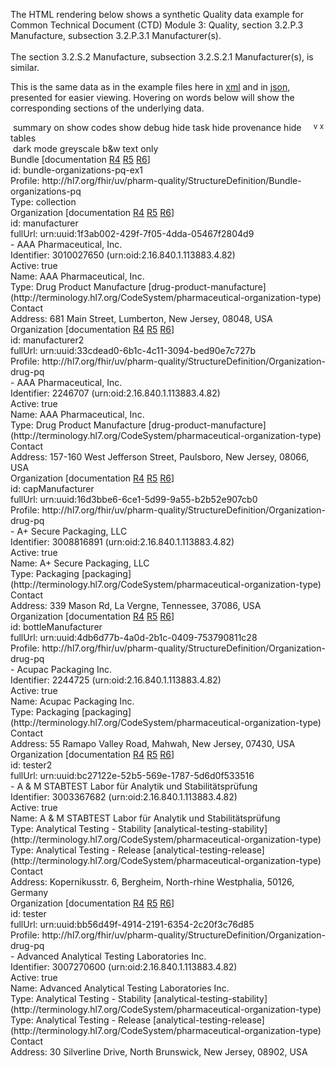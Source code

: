 The HTML rendering below shows a synthetic Quality data example for Common Technical Document (CTD) Module 3: Quality, section 3.2.P.3 Manufacture, subsection 3.2.P.3.1 Manufacturer(s).<br/><br/>The section 3.2.S.2 Manufacture, subsection 3.2.S.2.1 Manufacturer(s), is similar.<br/>
<html>
<body>
<div class="divBody">
<p>
						This is the same data as in the example files here in <a href="Bundle-bundle-organizations-pq-ex1.xml.html">xml</a> and in <a href="Bundle-bundle-organizations-pq-ex1.json.html">json</a>, presented for easier viewing.
						Hovering on words below will show the corresponding sections of the underlying data.
					</p>
</div>
<div class="greyable">
<div class="controls remove"><span> </span><span class="button" onclick="toggleSummary(this)" title="summary view">summary on</span><span> </span><span class="button" onclick="toggleCodes(this)" title="details of code systems">show codes</span><span> </span><span class="button" onclick="toggleDebug(this)" title="extra technical info">show debug</span><span style="float:right; margin-right:3px;"><span class="buttonNoUnderlineHidden" onclick="toggleLowerControls(this)"><sup title="expand this"> v </sup></span><span class="buttonNoUnderline" onclick="toggleRemove(this)"><sup title="close this">x</sup></span></span><span> </span><span class="button" onclick="toggleRemoveTask(this)" title="details of tasks for changes">hide task</span><span> </span><span class="button" onclick="toggleRemoveProvenance(this)" title="details of provenance for changes">hide provenance</span><span> </span><span class="button" onclick="toggleRemoveTables(this)" title="tabular data">hide tables</span><br><span> </span><span class="button" onclick="toggleDarkMode(this)" title="darkened display">dark mode</span><span> </span><span class="button" onclick="toggleApplyGreyscale(this)" title="grey and white display">greyscale</span><span> </span><span class="button" onclick="toggleBlackAndWhite(this,false)" title="black and white display">b&amp;w</span><span> </span><span class="button" onclick="togglePlainMode(this);" title="plain text display">text only</span></div>
<div class="divBody">
<div style="position:relative" class="summaryUnit" ondblclick="summaryHandler(event)">
<div class="debugOffBorder">
<div class="bundleBorder">
<div class="debugOff">
<div class="bundle"><a class="plainLink"><span class="bold" title="Bundle (id: bundle-organizations-pq-ex1)
Profile: http://hl7.org/fhir/uv/pharm-quality/StructureDefinition/Bundle-organizations-pq 

<Bundle>
    <id value=&quot;bundle-organizations-pq-ex1&quot;/>
    <meta>
        <profile value=&quot;http://hl7.org/fhir/uv/pharm-quality/StructureDefinition/Bundle-organizations-pq&quot;/>
    </meta>
    <type value=&quot;collection&quot;/>
    <entry>
        <fullUrl value=&quot;urn:uuid:1f3ab002-429f-7f05-4dda-05467f2804d9&quot;/>
        <resource>
            <Organization>
                <id value=&quot;manufacturer&quot;/>
                <identifier>
                    <!-- FDA establishment identifier -->
                    <system value=&quot;urn:oid:2.16.840.1.113883.4.82&quot;/>
                    <value value=&quot;3010027650&quot;/>
                </identifier>
                <active value=&quot;true&quot;/>
                <type>
                    <coding>
                        <system value=&quot;http://terminology.hl7.org/CodeSystem/pharmaceutical-organization-type&quot;/>
                        <code value=&quot;drug-product-manufacture&quot;/>
                        <display value=&quot;Drug Product Manufacture&quot;/>
                    </coding>
                </type>
                <name value=&quot;AAA Pharmaceutical, Inc.&quot;/>
                <contact>
                    <address>
                        <line value=&quot;681 Main Street&quot;/>
                        <city value=&quot;Lumberton&quot;/>
                        <state value=&quot;New Jersey&quot;/>
                        <postalCode value=&quot;08048&quot;/>
                        <country value=&quot;USA&quot;/>
                    </address>
                </contact>
            </Organization>
        </resource>
    </entry>
    <entry>
        <fullUrl value=&quot;urn:uuid:33cdead0-6b1c-4c11-3094-bed90e7c727b&quot;/>
        <resource>
            <Organization>
                <id value=&quot;manufacturer2&quot;/>
                <meta>
                    <profile value=&quot;http://hl7.org/fhir/uv/pharm-quality/StructureDefinition/Organization-drug-pq&quot;/>
                </meta>
                <identifier>
                    <!-- FDA establishment identifier -->
                    <system value=&quot;urn:oid:2.16.840.1.113883.4.82&quot;/>
                    <value value=&quot;2246707&quot;/>
                </identifier>
                <active value=&quot;true&quot;/>
                <type>
                    <coding>
                        <system value=&quot;http://terminology.hl7.org/CodeSystem/pharmaceutical-organization-type&quot;/>
                        <code value=&quot;drug-product-manufacture&quot;/>
                        <display value=&quot;Drug Product Manufacture&quot;/>
                    </coding>
                </type>
                <name value=&quot;AAA Pharmaceutical, Inc.&quot;/>
                <contact>
                    <address>
                        <line value=&quot;157-160 West Jefferson Street&quot;/>
                        <city value=&quot;Paulsboro&quot;/>
                        <state value=&quot;New Jersey&quot;/>
                        <postalCode value=&quot;08066&quot;/>
                        <country value=&quot;USA&quot;/>
                    </address>
                </contact>
            </Organization>
        </resource>
    </entry>
    <entry>
        <fullUrl value=&quot;urn:uuid:16d3bbe6-6ce1-5d99-9a55-b2b52e907cb0&quot;/>
        <resource>
            <Organization>
                <id value=&quot;capManufacturer&quot;/>
                <meta>
                    <profile value=&quot;http://hl7.org/fhir/uv/pharm-quality/StructureDefinition/Organization-drug-pq&quot;/>
                </meta>
                <identifier>
                    <system value=&quot;urn:oid:2.16.840.1.113883.4.82&quot;/>
                    <value value=&quot;3008816891&quot;/>
                </identifier>
                <active value=&quot;true&quot;/>
                <type>
                    <coding>
                        <system value=&quot;http://terminology.hl7.org/CodeSystem/pharmaceutical-organization-type&quot;/>
                        <code value=&quot;packaging&quot;/>
                        <display value=&quot;Packaging&quot;/>
                    </coding>
                </type>
                <name value=&quot;A+ Secure Packaging, LLC&quot;/>
                <contact>
                    <address>
                        <line value=&quot;339 Mason Rd&quot;/>
                        <city value=&quot;La Vergne&quot;/>
                        <state value=&quot;Tennessee&quot;/>
                        <postalCode value=&quot;37086&quot;/>
                        <country value=&quot;USA&quot;/>
                    </address>
                </contact>
            </Organization>
        </resource>
    </entry>
    <entry>
        <fullUrl value=&quot;urn:uuid:4db6d77b-4a0d-2b1c-0409-753790811c28&quot;/>
        <resource>
            <Organization>
                <id value=&quot;bottleManufacturer&quot;/>
                <meta>
                    <profile value=&quot;http://hl7.org/fhir/uv/pharm-quality/StructureDefinition/Organization-drug-pq&quot;/>
                </meta>
                <identifier>
                    <system value=&quot;urn:oid:2.16.840.1.113883.4.82&quot;/>
                    <value value=&quot;2244725&quot;/>
                </identifier>
                <active value=&quot;true&quot;/>
                <type>
                    <coding>
                        <system value=&quot;http://terminology.hl7.org/CodeSystem/pharmaceutical-organization-type&quot;/>
                        <code value=&quot;packaging&quot;/>
                        <display value=&quot;Packaging&quot;/>
                    </coding>
                </type>
                <name value=&quot;Acupac Packaging Inc.&quot;/>
                <contact>
                    <address>
                        <line value=&quot;55 Ramapo Valley Road&quot;/>
                        <city value=&quot;Mahwah&quot;/>
                        <state value=&quot;New Jersey&quot;/>
                        <postalCode value=&quot;07430&quot;/>
                        <country value=&quot;USA&quot;/>
                    </address>
                </contact>
            </Organization>
        </resource>
    </entry>
    <entry>
        <fullUrl value=&quot;urn:uuid:bc27122e-52b5-569e-1787-5d6d0f533516&quot;/>
        <resource>
            <Organization>
                <id value=&quot;tester2&quot;/>
                <identifier>
                    <system value=&quot;urn:oid:2.16.840.1.113883.4.82&quot;/>
                    <value value=&quot;3003367682&quot;/>
                </identifier>
                <active value=&quot;true&quot;/>
                <type>
                    <coding>
                        <system value=&quot;http://terminology.hl7.org/CodeSystem/pharmaceutical-organization-type&quot;/>
                        <code value=&quot;analytical-testing-stability&quot;/>
                        <display value=&quot;Analytical Testing - Stability&quot;/>
                    </coding>
                </type>
                <type>
                    <coding>
                        <system value=&quot;http://terminology.hl7.org/CodeSystem/pharmaceutical-organization-type&quot;/>
                        <code value=&quot;analytical-testing-release&quot;/>
                        <display value=&quot;Analytical Testing - Release&quot;/>
                    </coding>
                </type>
                <name value=&quot;A &amp; M STABTEST Labor für Analytik und Stabilitätsprüfung&quot;/>
                <contact>
                    <address>
                        <line value=&quot;Kopernikusstr. 6&quot;/>
                        <city value=&quot;Bergheim&quot;/>
                        <state value=&quot;North-rhine Westphalia&quot;/>
                        <postalCode value=&quot;50126&quot;/>
                        <country value=&quot;Germany&quot;/>
                    </address>
                </contact>
            </Organization>
        </resource>
    </entry>
    <entry>
        <fullUrl value=&quot;urn:uuid:bb56d49f-4914-2191-6354-2c20f3c76d85&quot;/>
        <resource>
            <Organization>
                <id value=&quot;tester&quot;/>
                <meta>
                    <profile value=&quot;http://hl7.org/fhir/uv/pharm-quality/StructureDefinition/Organization-drug-pq&quot;/>
                </meta>
                <identifier>
                    <system value=&quot;urn:oid:2.16.840.1.113883.4.82&quot;/>
                    <value value=&quot;3007270600&quot;/>
                </identifier>
                <active value=&quot;true&quot;/>
                <type>
                    <coding>
                        <system value=&quot;http://terminology.hl7.org/CodeSystem/pharmaceutical-organization-type&quot;/>
                        <code value=&quot;analytical-testing-stability&quot;/>
                        <display value=&quot;Analytical Testing - Stability&quot;/>
                    </coding>
                </type>
                <type>
                    <coding>
                        <system value=&quot;http://terminology.hl7.org/CodeSystem/pharmaceutical-organization-type&quot;/>
                        <code value=&quot;analytical-testing-release&quot;/>
                        <display value=&quot;Analytical Testing - Release&quot;/>
                    </coding>
                </type>
                <name value=&quot;Advanced Analytical Testing Laboratories Inc.&quot;/>
                <contact>
                    <address>
                        <line value=&quot;30 Silverline Drive&quot;/>
                        <city value=&quot;North Brunswick&quot;/>
                        <state value=&quot;New Jersey&quot;/>
                        <postalCode value=&quot;08902&quot;/>
                        <country value=&quot;USA&quot;/>
                    </address>
                </contact>
            </Organization>
        </resource>
    </entry>" id="Bundle-bundle-organizations-pq-ex1">Bundle</span></a><span class="debugOff"> [documentation <a target="_blank" href="http://hl7.org/fhir/R4/bundle.html#tt-uml">R4</a> <a target="_blank" href="http://hl7.org/fhir/bundle.html#tt-uml">R5</a> <a target="_blank" href="http://build.fhir.org/bundle.html#tt-uml">R6</a>]</span><div class="debugOff">id: bundle-organizations-pq-ex1</div>
<div class="debugOff"></div>
<div class="debugOff"><span title="
<Bundle>
    <meta>
        <profile value=&quot;http://hl7.org/fhir/uv/pharm-quality/StructureDefinition/Bundle-organizations-pq&quot;>">Profile: </span><span title="
<Bundle>
    <meta>
        <profile value=&quot;http://hl7.org/fhir/uv/pharm-quality/StructureDefinition/Bundle-organizations-pq&quot;>">http://hl7.org/fhir/uv/pharm-quality/StructureDefinition/Bundle-organizations-pq</span></div>
<div><span title="
<Bundle>
    ...
    <type value=&quot;collection&quot;>">Type: <span>collection</span></span></div>
</div>
</div>
<div>
<div class="indent org summaryUnit" ondblclick="summaryHandler(event)"><a class="plainLink"><span class="bold" title="Organization (id: manufacturer)(fullUrl: urn:uuid:1f3ab002-429f-7f05-4dda-05467f2804d9)

<Bundle>
    <entry>
        <resource>
            <Organization>
                <id value=&quot;manufacturer&quot;/>
                <identifier>
                    <!-- FDA establishment identifier -->
                    <system value=&quot;urn:oid:2.16.840.1.113883.4.82&quot;/>
                    <value value=&quot;3010027650&quot;/>
                </identifier>
                <active value=&quot;true&quot;/>
                <type>
                    <coding>
                        <system value=&quot;http://terminology.hl7.org/CodeSystem/pharmaceutical-organization-type&quot;/>
                        <code value=&quot;drug-product-manufacture&quot;/>
                        <display value=&quot;Drug Product Manufacture&quot;/>
                    </coding>
                </type>
                <name value=&quot;AAA Pharmaceutical, Inc.&quot;/>
                <contact>
                    <address>
                        <line value=&quot;681 Main Street&quot;/>
                        <city value=&quot;Lumberton&quot;/>
                        <state value=&quot;New Jersey&quot;/>
                        <postalCode value=&quot;08048&quot;/>
                        <country value=&quot;USA&quot;/>
                    </address>
                </contact>" id="Organization-manufacturer">Organization</span></a><span class="debugOff"> [documentation <a target="_blank" href="http://hl7.org/fhir/R4/organization.html#tt-uml">R4</a> <a target="_blank" href="http://hl7.org/fhir/organization.html#tt-uml">R5</a> <a target="_blank" href="http://build.fhir.org/organization.html#tt-uml">R6</a>]</span><div class="debugOff">id: manufacturer</div>
<div class="debugOff"> fullUrl: urn:uuid:1f3ab002-429f-7f05-4dda-05467f2804d9</div><span class="summaryShowsOff"> - AAA Pharmaceutical, Inc.</span><div class="summaryHiddenOff">
<div><span title="
<Bundle>
    <entry>
        <resource>
            <Organization>
                ...
                <identifier>
                    <!-- FDA establishment identifier -->
                    <system value=&quot;urn:oid:2.16.840.1.113883.4.82&quot;/>
                    <value value=&quot;3010027650&quot;/>">Identifier: </span><span title="
<Bundle>
    <entry>
        <resource>
            <Organization>
                ...
                <identifier>
                    <!-- FDA establishment identifier -->
                    <system value=&quot;urn:oid:2.16.840.1.113883.4.82&quot;/>
                    <value value=&quot;3010027650&quot;/>">3010027650<span class="greyOff"> (urn:oid:2.16.840.1.113883.4.82)</span></span></div>
<div class="debugOff"><span title="
<Bundle>
    <entry>
        <resource>
            <Organization>
                ...
                <active value=&quot;true&quot;>">Active: </span><span title="
<Bundle>
    <entry>
        <resource>
            <Organization>
                ...
                <active value=&quot;true&quot;>"><span>true</span></span></div>
</div>
<div class="summaryHiddenOff">
<div><span title="
<Bundle>
    <entry>
        <resource>
            <Organization>
                ...
                <name value=&quot;AAA Pharmaceutical, Inc.&quot;>">Name: </span><span>AAA Pharmaceutical, Inc.</span></div>
<div><span title="
<Bundle>
    <entry>
        <resource>
            <Organization>
                ...
                <type>
                    <coding>
                        <system value=&quot;http://terminology.hl7.org/CodeSystem/pharmaceutical-organization-type&quot;/>
                        <code value=&quot;drug-product-manufacture&quot;/>
                        <display value=&quot;Drug Product Manufacture&quot;/>
                    </coding>">Type: </span><span title="
<Bundle>
    <entry>
        <resource>
            <Organization>
                <type>
                    <coding>
                        <system value=&quot;http://terminology.hl7.org/CodeSystem/pharmaceutical-organization-type&quot;/>
                        <code value=&quot;drug-product-manufacture&quot;/>
                        <display value=&quot;Drug Product Manufacture&quot;/>">Drug Product Manufacture<span class="greyOff"> [drug-product-manufacture]</span><span class="greyOff"> (http://terminology.hl7.org/CodeSystem/pharmaceutical-organization-type)</span></span></div>
<div class="indent org2">
					Contact
					<div><span title="
<Bundle>
    <entry>
        <resource>
            <Organization>
                <contact>
                    <address>
                        <line value=&quot;681 Main Street&quot;/>
                        <city value=&quot;Lumberton&quot;/>
                        <state value=&quot;New Jersey&quot;/>
                        <postalCode value=&quot;08048&quot;/>
                        <country value=&quot;USA&quot;/>">Address: </span><span title="
<Bundle>
    <entry>
        <resource>
            <Organization>
                <contact>
                    <address>
                        <line value=&quot;681 Main Street&quot;>">681 Main Street</span>, <span title="
<Bundle>
    <entry>
        <resource>
            <Organization>
                <contact>
                    <address>
                        ...
                        <city value=&quot;Lumberton&quot;>">Lumberton</span>, <span title="
<Bundle>
    <entry>
        <resource>
            <Organization>
                <contact>
                    <address>
                        ...
                        <state value=&quot;New Jersey&quot;>">New Jersey</span>, <span title="
<Bundle>
    <entry>
        <resource>
            <Organization>
                <contact>
                    <address>
                        ...
                        <postalCode value=&quot;08048&quot;>">08048</span>, <span title="
<Bundle>
    <entry>
        <resource>
            <Organization>
                <contact>
                    <address>
                        ...
                        <country value=&quot;USA&quot;>">USA</span></div>
</div>
</div>
</div>
<div class="indent org summaryUnit" ondblclick="summaryHandler(event)"><a class="plainLink"><span class="bold" title="Organization (id: manufacturer2)(fullUrl: urn:uuid:33cdead0-6b1c-4c11-3094-bed90e7c727b)
Profile: http://hl7.org/fhir/uv/pharm-quality/StructureDefinition/Organization-drug-pq 

<Bundle>
    <entry>
        <resource>
            <Organization>
                <id value=&quot;manufacturer2&quot;/>
                <meta>
                    <profile value=&quot;http://hl7.org/fhir/uv/pharm-quality/StructureDefinition/Organization-drug-pq&quot;/>
                </meta>
                <identifier>
                    <!-- FDA establishment identifier -->
                    <system value=&quot;urn:oid:2.16.840.1.113883.4.82&quot;/>
                    <value value=&quot;2246707&quot;/>
                </identifier>
                <active value=&quot;true&quot;/>
                <type>
                    <coding>
                        <system value=&quot;http://terminology.hl7.org/CodeSystem/pharmaceutical-organization-type&quot;/>
                        <code value=&quot;drug-product-manufacture&quot;/>
                        <display value=&quot;Drug Product Manufacture&quot;/>
                    </coding>
                </type>
                <name value=&quot;AAA Pharmaceutical, Inc.&quot;/>
                <contact>
                    <address>
                        <line value=&quot;157-160 West Jefferson Street&quot;/>
                        <city value=&quot;Paulsboro&quot;/>
                        <state value=&quot;New Jersey&quot;/>
                        <postalCode value=&quot;08066&quot;/>
                        <country value=&quot;USA&quot;/>
                    </address>
                </contact>" id="Organization-manufacturer2">Organization</span></a><span class="debugOff"> [documentation <a target="_blank" href="http://hl7.org/fhir/R4/organization.html#tt-uml">R4</a> <a target="_blank" href="http://hl7.org/fhir/organization.html#tt-uml">R5</a> <a target="_blank" href="http://build.fhir.org/organization.html#tt-uml">R6</a>]</span><div class="debugOff">id: manufacturer2</div>
<div class="debugOff"> fullUrl: urn:uuid:33cdead0-6b1c-4c11-3094-bed90e7c727b</div>
<div class="debugOff"></div>
<div class="debugOff"><span title="
<Bundle>
    <entry>
        <resource>
            <Organization>
                <meta>
                    <profile value=&quot;http://hl7.org/fhir/uv/pharm-quality/StructureDefinition/Organization-drug-pq&quot;>">Profile: </span><span title="
<Bundle>
    <entry>
        <resource>
            <Organization>
                <meta>
                    <profile value=&quot;http://hl7.org/fhir/uv/pharm-quality/StructureDefinition/Organization-drug-pq&quot;>">http://hl7.org/fhir/uv/pharm-quality/StructureDefinition/Organization-drug-pq</span></div><span class="summaryShowsOff"> - AAA Pharmaceutical, Inc.</span><div class="summaryHiddenOff">
<div><span title="
<Bundle>
    <entry>
        <resource>
            <Organization>
                ...
                <identifier>
                    <!-- FDA establishment identifier -->
                    <system value=&quot;urn:oid:2.16.840.1.113883.4.82&quot;/>
                    <value value=&quot;2246707&quot;/>">Identifier: </span><span title="
<Bundle>
    <entry>
        <resource>
            <Organization>
                ...
                <identifier>
                    <!-- FDA establishment identifier -->
                    <system value=&quot;urn:oid:2.16.840.1.113883.4.82&quot;/>
                    <value value=&quot;2246707&quot;/>">2246707<span class="greyOff"> (urn:oid:2.16.840.1.113883.4.82)</span></span></div>
<div class="debugOff"><span title="
<Bundle>
    <entry>
        <resource>
            <Organization>
                ...
                <active value=&quot;true&quot;>">Active: </span><span title="
<Bundle>
    <entry>
        <resource>
            <Organization>
                ...
                <active value=&quot;true&quot;>"><span>true</span></span></div>
</div>
<div class="summaryHiddenOff">
<div><span title="
<Bundle>
    <entry>
        <resource>
            <Organization>
                ...
                <name value=&quot;AAA Pharmaceutical, Inc.&quot;>">Name: </span><span>AAA Pharmaceutical, Inc.</span></div>
<div><span title="
<Bundle>
    <entry>
        <resource>
            <Organization>
                ...
                <type>
                    <coding>
                        <system value=&quot;http://terminology.hl7.org/CodeSystem/pharmaceutical-organization-type&quot;/>
                        <code value=&quot;drug-product-manufacture&quot;/>
                        <display value=&quot;Drug Product Manufacture&quot;/>
                    </coding>">Type: </span><span title="
<Bundle>
    <entry>
        <resource>
            <Organization>
                <type>
                    <coding>
                        <system value=&quot;http://terminology.hl7.org/CodeSystem/pharmaceutical-organization-type&quot;/>
                        <code value=&quot;drug-product-manufacture&quot;/>
                        <display value=&quot;Drug Product Manufacture&quot;/>">Drug Product Manufacture<span class="greyOff"> [drug-product-manufacture]</span><span class="greyOff"> (http://terminology.hl7.org/CodeSystem/pharmaceutical-organization-type)</span></span></div>
<div class="indent org2">
					Contact
					<div><span title="
<Bundle>
    <entry>
        <resource>
            <Organization>
                <contact>
                    <address>
                        <line value=&quot;157-160 West Jefferson Street&quot;/>
                        <city value=&quot;Paulsboro&quot;/>
                        <state value=&quot;New Jersey&quot;/>
                        <postalCode value=&quot;08066&quot;/>
                        <country value=&quot;USA&quot;/>">Address: </span><span title="
<Bundle>
    <entry>
        <resource>
            <Organization>
                <contact>
                    <address>
                        <line value=&quot;157-160 West Jefferson Street&quot;>">157-160 West Jefferson Street</span>, <span title="
<Bundle>
    <entry>
        <resource>
            <Organization>
                <contact>
                    <address>
                        ...
                        <city value=&quot;Paulsboro&quot;>">Paulsboro</span>, <span title="
<Bundle>
    <entry>
        <resource>
            <Organization>
                <contact>
                    <address>
                        ...
                        <state value=&quot;New Jersey&quot;>">New Jersey</span>, <span title="
<Bundle>
    <entry>
        <resource>
            <Organization>
                <contact>
                    <address>
                        ...
                        <postalCode value=&quot;08066&quot;>">08066</span>, <span title="
<Bundle>
    <entry>
        <resource>
            <Organization>
                <contact>
                    <address>
                        ...
                        <country value=&quot;USA&quot;>">USA</span></div>
</div>
</div>
</div>
<div class="indent org summaryUnit" ondblclick="summaryHandler(event)"><a class="plainLink"><span class="bold" title="Organization (id: capManufacturer)(fullUrl: urn:uuid:16d3bbe6-6ce1-5d99-9a55-b2b52e907cb0)
Profile: http://hl7.org/fhir/uv/pharm-quality/StructureDefinition/Organization-drug-pq 

<Bundle>
    <entry>
        <resource>
            <Organization>
                <id value=&quot;capManufacturer&quot;/>
                <meta>
                    <profile value=&quot;http://hl7.org/fhir/uv/pharm-quality/StructureDefinition/Organization-drug-pq&quot;/>
                </meta>
                <identifier>
                    <system value=&quot;urn:oid:2.16.840.1.113883.4.82&quot;/>
                    <value value=&quot;3008816891&quot;/>
                </identifier>
                <active value=&quot;true&quot;/>
                <type>
                    <coding>
                        <system value=&quot;http://terminology.hl7.org/CodeSystem/pharmaceutical-organization-type&quot;/>
                        <code value=&quot;packaging&quot;/>
                        <display value=&quot;Packaging&quot;/>
                    </coding>
                </type>
                <name value=&quot;A+ Secure Packaging, LLC&quot;/>
                <contact>
                    <address>
                        <line value=&quot;339 Mason Rd&quot;/>
                        <city value=&quot;La Vergne&quot;/>
                        <state value=&quot;Tennessee&quot;/>
                        <postalCode value=&quot;37086&quot;/>
                        <country value=&quot;USA&quot;/>
                    </address>
                </contact>" id="Organization-capManufacturer">Organization</span></a><span class="debugOff"> [documentation <a target="_blank" href="http://hl7.org/fhir/R4/organization.html#tt-uml">R4</a> <a target="_blank" href="http://hl7.org/fhir/organization.html#tt-uml">R5</a> <a target="_blank" href="http://build.fhir.org/organization.html#tt-uml">R6</a>]</span><div class="debugOff">id: capManufacturer</div>
<div class="debugOff"> fullUrl: urn:uuid:16d3bbe6-6ce1-5d99-9a55-b2b52e907cb0</div>
<div class="debugOff"></div>
<div class="debugOff"><span title="
<Bundle>
    <entry>
        <resource>
            <Organization>
                <meta>
                    <profile value=&quot;http://hl7.org/fhir/uv/pharm-quality/StructureDefinition/Organization-drug-pq&quot;>">Profile: </span><span title="
<Bundle>
    <entry>
        <resource>
            <Organization>
                <meta>
                    <profile value=&quot;http://hl7.org/fhir/uv/pharm-quality/StructureDefinition/Organization-drug-pq&quot;>">http://hl7.org/fhir/uv/pharm-quality/StructureDefinition/Organization-drug-pq</span></div><span class="summaryShowsOff"> - A+ Secure Packaging, LLC</span><div class="summaryHiddenOff">
<div><span title="
<Bundle>
    <entry>
        <resource>
            <Organization>
                ...
                <identifier>
                    <system value=&quot;urn:oid:2.16.840.1.113883.4.82&quot;/>
                    <value value=&quot;3008816891&quot;/>">Identifier: </span><span title="
<Bundle>
    <entry>
        <resource>
            <Organization>
                ...
                <identifier>
                    <system value=&quot;urn:oid:2.16.840.1.113883.4.82&quot;/>
                    <value value=&quot;3008816891&quot;/>">3008816891<span class="greyOff"> (urn:oid:2.16.840.1.113883.4.82)</span></span></div>
<div class="debugOff"><span title="
<Bundle>
    <entry>
        <resource>
            <Organization>
                ...
                <active value=&quot;true&quot;>">Active: </span><span title="
<Bundle>
    <entry>
        <resource>
            <Organization>
                ...
                <active value=&quot;true&quot;>"><span>true</span></span></div>
</div>
<div class="summaryHiddenOff">
<div><span title="
<Bundle>
    <entry>
        <resource>
            <Organization>
                ...
                <name value=&quot;A+ Secure Packaging, LLC&quot;>">Name: </span><span>A+ Secure Packaging, LLC</span></div>
<div><span title="
<Bundle>
    <entry>
        <resource>
            <Organization>
                ...
                <type>
                    <coding>
                        <system value=&quot;http://terminology.hl7.org/CodeSystem/pharmaceutical-organization-type&quot;/>
                        <code value=&quot;packaging&quot;/>
                        <display value=&quot;Packaging&quot;/>
                    </coding>">Type: </span><span title="
<Bundle>
    <entry>
        <resource>
            <Organization>
                <type>
                    <coding>
                        <system value=&quot;http://terminology.hl7.org/CodeSystem/pharmaceutical-organization-type&quot;/>
                        <code value=&quot;packaging&quot;/>
                        <display value=&quot;Packaging&quot;/>">Packaging<span class="greyOff"> [packaging]</span><span class="greyOff"> (http://terminology.hl7.org/CodeSystem/pharmaceutical-organization-type)</span></span></div>
<div class="indent org2">
					Contact
					<div><span title="
<Bundle>
    <entry>
        <resource>
            <Organization>
                <contact>
                    <address>
                        <line value=&quot;339 Mason Rd&quot;/>
                        <city value=&quot;La Vergne&quot;/>
                        <state value=&quot;Tennessee&quot;/>
                        <postalCode value=&quot;37086&quot;/>
                        <country value=&quot;USA&quot;/>">Address: </span><span title="
<Bundle>
    <entry>
        <resource>
            <Organization>
                <contact>
                    <address>
                        <line value=&quot;339 Mason Rd&quot;>">339 Mason Rd</span>, <span title="
<Bundle>
    <entry>
        <resource>
            <Organization>
                <contact>
                    <address>
                        ...
                        <city value=&quot;La Vergne&quot;>">La Vergne</span>, <span title="
<Bundle>
    <entry>
        <resource>
            <Organization>
                <contact>
                    <address>
                        ...
                        <state value=&quot;Tennessee&quot;>">Tennessee</span>, <span title="
<Bundle>
    <entry>
        <resource>
            <Organization>
                <contact>
                    <address>
                        ...
                        <postalCode value=&quot;37086&quot;>">37086</span>, <span title="
<Bundle>
    <entry>
        <resource>
            <Organization>
                <contact>
                    <address>
                        ...
                        <country value=&quot;USA&quot;>">USA</span></div>
</div>
</div>
</div>
<div class="indent org summaryUnit" ondblclick="summaryHandler(event)"><a class="plainLink"><span class="bold" title="Organization (id: bottleManufacturer)(fullUrl: urn:uuid:4db6d77b-4a0d-2b1c-0409-753790811c28)
Profile: http://hl7.org/fhir/uv/pharm-quality/StructureDefinition/Organization-drug-pq 

<Bundle>
    <entry>
        <resource>
            <Organization>
                <id value=&quot;bottleManufacturer&quot;/>
                <meta>
                    <profile value=&quot;http://hl7.org/fhir/uv/pharm-quality/StructureDefinition/Organization-drug-pq&quot;/>
                </meta>
                <identifier>
                    <system value=&quot;urn:oid:2.16.840.1.113883.4.82&quot;/>
                    <value value=&quot;2244725&quot;/>
                </identifier>
                <active value=&quot;true&quot;/>
                <type>
                    <coding>
                        <system value=&quot;http://terminology.hl7.org/CodeSystem/pharmaceutical-organization-type&quot;/>
                        <code value=&quot;packaging&quot;/>
                        <display value=&quot;Packaging&quot;/>
                    </coding>
                </type>
                <name value=&quot;Acupac Packaging Inc.&quot;/>
                <contact>
                    <address>
                        <line value=&quot;55 Ramapo Valley Road&quot;/>
                        <city value=&quot;Mahwah&quot;/>
                        <state value=&quot;New Jersey&quot;/>
                        <postalCode value=&quot;07430&quot;/>
                        <country value=&quot;USA&quot;/>
                    </address>
                </contact>" id="Organization-bottleManufacturer">Organization</span></a><span class="debugOff"> [documentation <a target="_blank" href="http://hl7.org/fhir/R4/organization.html#tt-uml">R4</a> <a target="_blank" href="http://hl7.org/fhir/organization.html#tt-uml">R5</a> <a target="_blank" href="http://build.fhir.org/organization.html#tt-uml">R6</a>]</span><div class="debugOff">id: bottleManufacturer</div>
<div class="debugOff"> fullUrl: urn:uuid:4db6d77b-4a0d-2b1c-0409-753790811c28</div>
<div class="debugOff"></div>
<div class="debugOff"><span title="
<Bundle>
    <entry>
        <resource>
            <Organization>
                <meta>
                    <profile value=&quot;http://hl7.org/fhir/uv/pharm-quality/StructureDefinition/Organization-drug-pq&quot;>">Profile: </span><span title="
<Bundle>
    <entry>
        <resource>
            <Organization>
                <meta>
                    <profile value=&quot;http://hl7.org/fhir/uv/pharm-quality/StructureDefinition/Organization-drug-pq&quot;>">http://hl7.org/fhir/uv/pharm-quality/StructureDefinition/Organization-drug-pq</span></div><span class="summaryShowsOff"> - Acupac Packaging Inc.</span><div class="summaryHiddenOff">
<div><span title="
<Bundle>
    <entry>
        <resource>
            <Organization>
                ...
                <identifier>
                    <system value=&quot;urn:oid:2.16.840.1.113883.4.82&quot;/>
                    <value value=&quot;2244725&quot;/>">Identifier: </span><span title="
<Bundle>
    <entry>
        <resource>
            <Organization>
                ...
                <identifier>
                    <system value=&quot;urn:oid:2.16.840.1.113883.4.82&quot;/>
                    <value value=&quot;2244725&quot;/>">2244725<span class="greyOff"> (urn:oid:2.16.840.1.113883.4.82)</span></span></div>
<div class="debugOff"><span title="
<Bundle>
    <entry>
        <resource>
            <Organization>
                ...
                <active value=&quot;true&quot;>">Active: </span><span title="
<Bundle>
    <entry>
        <resource>
            <Organization>
                ...
                <active value=&quot;true&quot;>"><span>true</span></span></div>
</div>
<div class="summaryHiddenOff">
<div><span title="
<Bundle>
    <entry>
        <resource>
            <Organization>
                ...
                <name value=&quot;Acupac Packaging Inc.&quot;>">Name: </span><span>Acupac Packaging Inc.</span></div>
<div><span title="
<Bundle>
    <entry>
        <resource>
            <Organization>
                ...
                <type>
                    <coding>
                        <system value=&quot;http://terminology.hl7.org/CodeSystem/pharmaceutical-organization-type&quot;/>
                        <code value=&quot;packaging&quot;/>
                        <display value=&quot;Packaging&quot;/>
                    </coding>">Type: </span><span title="
<Bundle>
    <entry>
        <resource>
            <Organization>
                <type>
                    <coding>
                        <system value=&quot;http://terminology.hl7.org/CodeSystem/pharmaceutical-organization-type&quot;/>
                        <code value=&quot;packaging&quot;/>
                        <display value=&quot;Packaging&quot;/>">Packaging<span class="greyOff"> [packaging]</span><span class="greyOff"> (http://terminology.hl7.org/CodeSystem/pharmaceutical-organization-type)</span></span></div>
<div class="indent org2">
					Contact
					<div><span title="
<Bundle>
    <entry>
        <resource>
            <Organization>
                <contact>
                    <address>
                        <line value=&quot;55 Ramapo Valley Road&quot;/>
                        <city value=&quot;Mahwah&quot;/>
                        <state value=&quot;New Jersey&quot;/>
                        <postalCode value=&quot;07430&quot;/>
                        <country value=&quot;USA&quot;/>">Address: </span><span title="
<Bundle>
    <entry>
        <resource>
            <Organization>
                <contact>
                    <address>
                        <line value=&quot;55 Ramapo Valley Road&quot;>">55 Ramapo Valley Road</span>, <span title="
<Bundle>
    <entry>
        <resource>
            <Organization>
                <contact>
                    <address>
                        ...
                        <city value=&quot;Mahwah&quot;>">Mahwah</span>, <span title="
<Bundle>
    <entry>
        <resource>
            <Organization>
                <contact>
                    <address>
                        ...
                        <state value=&quot;New Jersey&quot;>">New Jersey</span>, <span title="
<Bundle>
    <entry>
        <resource>
            <Organization>
                <contact>
                    <address>
                        ...
                        <postalCode value=&quot;07430&quot;>">07430</span>, <span title="
<Bundle>
    <entry>
        <resource>
            <Organization>
                <contact>
                    <address>
                        ...
                        <country value=&quot;USA&quot;>">USA</span></div>
</div>
</div>
</div>
<div class="indent org summaryUnit" ondblclick="summaryHandler(event)"><a class="plainLink"><span class="bold" title="Organization (id: tester2)(fullUrl: urn:uuid:bc27122e-52b5-569e-1787-5d6d0f533516)

<Bundle>
    <entry>
        <resource>
            <Organization>
                <id value=&quot;tester2&quot;/>
                <identifier>
                    <system value=&quot;urn:oid:2.16.840.1.113883.4.82&quot;/>
                    <value value=&quot;3003367682&quot;/>
                </identifier>
                <active value=&quot;true&quot;/>
                <type>
                    <coding>
                        <system value=&quot;http://terminology.hl7.org/CodeSystem/pharmaceutical-organization-type&quot;/>
                        <code value=&quot;analytical-testing-stability&quot;/>
                        <display value=&quot;Analytical Testing - Stability&quot;/>
                    </coding>
                </type>
                <type>
                    <coding>
                        <system value=&quot;http://terminology.hl7.org/CodeSystem/pharmaceutical-organization-type&quot;/>
                        <code value=&quot;analytical-testing-release&quot;/>
                        <display value=&quot;Analytical Testing - Release&quot;/>
                    </coding>
                </type>
                <name value=&quot;A &amp; M STABTEST Labor für Analytik und Stabilitätsprüfung&quot;/>
                <contact>
                    <address>
                        <line value=&quot;Kopernikusstr. 6&quot;/>
                        <city value=&quot;Bergheim&quot;/>
                        <state value=&quot;North-rhine Westphalia&quot;/>
                        <postalCode value=&quot;50126&quot;/>
                        <country value=&quot;Germany&quot;/>
                    </address>
                </contact>" id="Organization-tester2">Organization</span></a><span class="debugOff"> [documentation <a target="_blank" href="http://hl7.org/fhir/R4/organization.html#tt-uml">R4</a> <a target="_blank" href="http://hl7.org/fhir/organization.html#tt-uml">R5</a> <a target="_blank" href="http://build.fhir.org/organization.html#tt-uml">R6</a>]</span><div class="debugOff">id: tester2</div>
<div class="debugOff"> fullUrl: urn:uuid:bc27122e-52b5-569e-1787-5d6d0f533516</div><span class="summaryShowsOff"> - A &amp; M STABTEST Labor für Analytik und Stabilitätsprüfung</span><div class="summaryHiddenOff">
<div><span title="
<Bundle>
    <entry>
        <resource>
            <Organization>
                ...
                <identifier>
                    <system value=&quot;urn:oid:2.16.840.1.113883.4.82&quot;/>
                    <value value=&quot;3003367682&quot;/>">Identifier: </span><span title="
<Bundle>
    <entry>
        <resource>
            <Organization>
                ...
                <identifier>
                    <system value=&quot;urn:oid:2.16.840.1.113883.4.82&quot;/>
                    <value value=&quot;3003367682&quot;/>">3003367682<span class="greyOff"> (urn:oid:2.16.840.1.113883.4.82)</span></span></div>
<div class="debugOff"><span title="
<Bundle>
    <entry>
        <resource>
            <Organization>
                ...
                <active value=&quot;true&quot;>">Active: </span><span title="
<Bundle>
    <entry>
        <resource>
            <Organization>
                ...
                <active value=&quot;true&quot;>"><span>true</span></span></div>
</div>
<div class="summaryHiddenOff">
<div><span title="
<Bundle>
    <entry>
        <resource>
            <Organization>
                ...
                <name value=&quot;A &amp; M STABTEST Labor für Analytik und Stabilitätsprüfung&quot;>">Name: </span><span>A &amp; M STABTEST Labor für Analytik und Stabilitätsprüfung</span></div>
<div><span title="
<Bundle>
    <entry>
        <resource>
            <Organization>
                ...
                <type>
                    <coding>
                        <system value=&quot;http://terminology.hl7.org/CodeSystem/pharmaceutical-organization-type&quot;/>
                        <code value=&quot;analytical-testing-stability&quot;/>
                        <display value=&quot;Analytical Testing - Stability&quot;/>
                    </coding>">Type: </span><span title="
<Bundle>
    <entry>
        <resource>
            <Organization>
                <type>
                    <coding>
                        <system value=&quot;http://terminology.hl7.org/CodeSystem/pharmaceutical-organization-type&quot;/>
                        <code value=&quot;analytical-testing-stability&quot;/>
                        <display value=&quot;Analytical Testing - Stability&quot;/>">Analytical Testing - Stability<span class="greyOff"> [analytical-testing-stability]</span><span class="greyOff"> (http://terminology.hl7.org/CodeSystem/pharmaceutical-organization-type)</span></span></div>
<div><span title="
<Bundle>
    <entry>
        <resource>
            <Organization>
                ...
                <type>
                    <coding>
                        <system value=&quot;http://terminology.hl7.org/CodeSystem/pharmaceutical-organization-type&quot;/>
                        <code value=&quot;analytical-testing-release&quot;/>
                        <display value=&quot;Analytical Testing - Release&quot;/>
                    </coding>">Type: </span><span title="
<Bundle>
    <entry>
        <resource>
            <Organization>
                <type>
                    <coding>
                        <system value=&quot;http://terminology.hl7.org/CodeSystem/pharmaceutical-organization-type&quot;/>
                        <code value=&quot;analytical-testing-release&quot;/>
                        <display value=&quot;Analytical Testing - Release&quot;/>">Analytical Testing - Release<span class="greyOff"> [analytical-testing-release]</span><span class="greyOff"> (http://terminology.hl7.org/CodeSystem/pharmaceutical-organization-type)</span></span></div>
<div class="indent org2">
					Contact
					<div><span title="
<Bundle>
    <entry>
        <resource>
            <Organization>
                <contact>
                    <address>
                        <line value=&quot;Kopernikusstr. 6&quot;/>
                        <city value=&quot;Bergheim&quot;/>
                        <state value=&quot;North-rhine Westphalia&quot;/>
                        <postalCode value=&quot;50126&quot;/>
                        <country value=&quot;Germany&quot;/>">Address: </span><span title="
<Bundle>
    <entry>
        <resource>
            <Organization>
                <contact>
                    <address>
                        <line value=&quot;Kopernikusstr. 6&quot;>">Kopernikusstr. 6</span>, <span title="
<Bundle>
    <entry>
        <resource>
            <Organization>
                <contact>
                    <address>
                        ...
                        <city value=&quot;Bergheim&quot;>">Bergheim</span>, <span title="
<Bundle>
    <entry>
        <resource>
            <Organization>
                <contact>
                    <address>
                        ...
                        <state value=&quot;North-rhine Westphalia&quot;>">North-rhine Westphalia</span>, <span title="
<Bundle>
    <entry>
        <resource>
            <Organization>
                <contact>
                    <address>
                        ...
                        <postalCode value=&quot;50126&quot;>">50126</span>, <span title="
<Bundle>
    <entry>
        <resource>
            <Organization>
                <contact>
                    <address>
                        ...
                        <country value=&quot;Germany&quot;>">Germany</span></div>
</div>
</div>
</div>
<div class="indent org summaryUnit" ondblclick="summaryHandler(event)"><a class="plainLink"><span class="bold" title="Organization (id: tester)(fullUrl: urn:uuid:bb56d49f-4914-2191-6354-2c20f3c76d85)
Profile: http://hl7.org/fhir/uv/pharm-quality/StructureDefinition/Organization-drug-pq 

<Bundle>
    <entry>
        <resource>
            <Organization>
                <id value=&quot;tester&quot;/>
                <meta>
                    <profile value=&quot;http://hl7.org/fhir/uv/pharm-quality/StructureDefinition/Organization-drug-pq&quot;/>
                </meta>
                <identifier>
                    <system value=&quot;urn:oid:2.16.840.1.113883.4.82&quot;/>
                    <value value=&quot;3007270600&quot;/>
                </identifier>
                <active value=&quot;true&quot;/>
                <type>
                    <coding>
                        <system value=&quot;http://terminology.hl7.org/CodeSystem/pharmaceutical-organization-type&quot;/>
                        <code value=&quot;analytical-testing-stability&quot;/>
                        <display value=&quot;Analytical Testing - Stability&quot;/>
                    </coding>
                </type>
                <type>
                    <coding>
                        <system value=&quot;http://terminology.hl7.org/CodeSystem/pharmaceutical-organization-type&quot;/>
                        <code value=&quot;analytical-testing-release&quot;/>
                        <display value=&quot;Analytical Testing - Release&quot;/>
                    </coding>
                </type>
                <name value=&quot;Advanced Analytical Testing Laboratories Inc.&quot;/>
                <contact>
                    <address>
                        <line value=&quot;30 Silverline Drive&quot;/>
                        <city value=&quot;North Brunswick&quot;/>
                        <state value=&quot;New Jersey&quot;/>
                        <postalCode value=&quot;08902&quot;/>
                        <country value=&quot;USA&quot;/>
                    </address>
                </contact>" id="Organization-tester">Organization</span></a><span class="debugOff"> [documentation <a target="_blank" href="http://hl7.org/fhir/R4/organization.html#tt-uml">R4</a> <a target="_blank" href="http://hl7.org/fhir/organization.html#tt-uml">R5</a> <a target="_blank" href="http://build.fhir.org/organization.html#tt-uml">R6</a>]</span><div class="debugOff">id: tester</div>
<div class="debugOff"> fullUrl: urn:uuid:bb56d49f-4914-2191-6354-2c20f3c76d85</div>
<div class="debugOff"></div>
<div class="debugOff"><span title="
<Bundle>
    <entry>
        <resource>
            <Organization>
                <meta>
                    <profile value=&quot;http://hl7.org/fhir/uv/pharm-quality/StructureDefinition/Organization-drug-pq&quot;>">Profile: </span><span title="
<Bundle>
    <entry>
        <resource>
            <Organization>
                <meta>
                    <profile value=&quot;http://hl7.org/fhir/uv/pharm-quality/StructureDefinition/Organization-drug-pq&quot;>">http://hl7.org/fhir/uv/pharm-quality/StructureDefinition/Organization-drug-pq</span></div><span class="summaryShowsOff"> - Advanced Analytical Testing Laboratories Inc.</span><div class="summaryHiddenOff">
<div><span title="
<Bundle>
    <entry>
        <resource>
            <Organization>
                ...
                <identifier>
                    <system value=&quot;urn:oid:2.16.840.1.113883.4.82&quot;/>
                    <value value=&quot;3007270600&quot;/>">Identifier: </span><span title="
<Bundle>
    <entry>
        <resource>
            <Organization>
                ...
                <identifier>
                    <system value=&quot;urn:oid:2.16.840.1.113883.4.82&quot;/>
                    <value value=&quot;3007270600&quot;/>">3007270600<span class="greyOff"> (urn:oid:2.16.840.1.113883.4.82)</span></span></div>
<div class="debugOff"><span title="
<Bundle>
    <entry>
        <resource>
            <Organization>
                ...
                <active value=&quot;true&quot;>">Active: </span><span title="
<Bundle>
    <entry>
        <resource>
            <Organization>
                ...
                <active value=&quot;true&quot;>"><span>true</span></span></div>
</div>
<div class="summaryHiddenOff">
<div><span title="
<Bundle>
    <entry>
        <resource>
            <Organization>
                ...
                <name value=&quot;Advanced Analytical Testing Laboratories Inc.&quot;>">Name: </span><span>Advanced Analytical Testing Laboratories Inc.</span></div>
<div><span title="
<Bundle>
    <entry>
        <resource>
            <Organization>
                ...
                <type>
                    <coding>
                        <system value=&quot;http://terminology.hl7.org/CodeSystem/pharmaceutical-organization-type&quot;/>
                        <code value=&quot;analytical-testing-stability&quot;/>
                        <display value=&quot;Analytical Testing - Stability&quot;/>
                    </coding>">Type: </span><span title="
<Bundle>
    <entry>
        <resource>
            <Organization>
                <type>
                    <coding>
                        <system value=&quot;http://terminology.hl7.org/CodeSystem/pharmaceutical-organization-type&quot;/>
                        <code value=&quot;analytical-testing-stability&quot;/>
                        <display value=&quot;Analytical Testing - Stability&quot;/>">Analytical Testing - Stability<span class="greyOff"> [analytical-testing-stability]</span><span class="greyOff"> (http://terminology.hl7.org/CodeSystem/pharmaceutical-organization-type)</span></span></div>
<div><span title="
<Bundle>
    <entry>
        <resource>
            <Organization>
                ...
                <type>
                    <coding>
                        <system value=&quot;http://terminology.hl7.org/CodeSystem/pharmaceutical-organization-type&quot;/>
                        <code value=&quot;analytical-testing-release&quot;/>
                        <display value=&quot;Analytical Testing - Release&quot;/>
                    </coding>">Type: </span><span title="
<Bundle>
    <entry>
        <resource>
            <Organization>
                <type>
                    <coding>
                        <system value=&quot;http://terminology.hl7.org/CodeSystem/pharmaceutical-organization-type&quot;/>
                        <code value=&quot;analytical-testing-release&quot;/>
                        <display value=&quot;Analytical Testing - Release&quot;/>">Analytical Testing - Release<span class="greyOff"> [analytical-testing-release]</span><span class="greyOff"> (http://terminology.hl7.org/CodeSystem/pharmaceutical-organization-type)</span></span></div>
<div class="indent org2">
					Contact
					<div><span title="
<Bundle>
    <entry>
        <resource>
            <Organization>
                <contact>
                    <address>
                        <line value=&quot;30 Silverline Drive&quot;/>
                        <city value=&quot;North Brunswick&quot;/>
                        <state value=&quot;New Jersey&quot;/>
                        <postalCode value=&quot;08902&quot;/>
                        <country value=&quot;USA&quot;/>">Address: </span><span title="
<Bundle>
    <entry>
        <resource>
            <Organization>
                <contact>
                    <address>
                        <line value=&quot;30 Silverline Drive&quot;>">30 Silverline Drive</span>, <span title="
<Bundle>
    <entry>
        <resource>
            <Organization>
                <contact>
                    <address>
                        ...
                        <city value=&quot;North Brunswick&quot;>">North Brunswick</span>, <span title="
<Bundle>
    <entry>
        <resource>
            <Organization>
                <contact>
                    <address>
                        ...
                        <state value=&quot;New Jersey&quot;>">New Jersey</span>, <span title="
<Bundle>
    <entry>
        <resource>
            <Organization>
                <contact>
                    <address>
                        ...
                        <postalCode value=&quot;08902&quot;>">08902</span>, <span title="
<Bundle>
    <entry>
        <resource>
            <Organization>
                <contact>
                    <address>
                        ...
                        <country value=&quot;USA&quot;>">USA</span></div>
</div>
</div>
</div>
</div>
</div>
</div>
</div>
<div class="debugOff"></div>
</div>
</div>
</body>
<style onLoad="resolveGlobalLinksThatCanBeLocal();">

@media all {

    /* consolas works better if text has to align but doesn't look so good.
       text size adjust gives better scaling on mobile devices, and also overrides default behaviour where
       only "full with" text gets scaled (so some divs do, and others dont) 150% looks ok on iPad Safari, but too big on iPad Chrome */
    .divBody { font:10pt 'Verdana'; margin-right:1.5em; margin-top:0.5em; -webkit-text-size-adjust:150%; }

    .indent {
        margin-left:1em; 	/* controls line to line indent */
        text-indent:-1em; 	/* moves text back to right, so that other parts of the div are still at the left */
        margin-right:1em;
        text-indent:0em;
        margin-right:0em;
        margin-top:0.2em;
        margin-bottom:-0.1em;
        padding-bottom:0.1em; /* at bottom of text */
        background-Color:#E6E0E1;
        border:2px solid white;
	    transform:translate(-2px, -2px);
	    border-radius: 5px;
	    visibility:visible; /* this is so that the outer border doesn't hide these */
    }
    .indent-right {
        margin-right:0.7em;
    }
    .indent-no-border {
        margin-left:1em; 	/* controls line to line indent */
        text-indent:-1em; 	/* moves text back to right, so that other parts of the div are still at the left */
        margin-right:1em;
        text-indent:0em;
        margin-right:0em;
        margin-top:0.2em;
        margin-bottom:-0.1em;
        padding-bottom:0.1em; /* at bottom of text */
	    transform:translate(-2px, -2px);
		visibility:visible;
    }
	.bundle { background-Color: #e0dede }
    .bundleBorder {
        border:2px solid #cfcfcf;
	    border-radius: 5px;
	    margin: -1px;
        background-Color: #e0dede;
    }
    .visible { visibility:visible }

    .modifierExtension { font-weight:bold; color:red; }

    .white { background-Color:white }

    .pat { background-Color:#ffe699 }
    .patl2 { background-Color:#fae8b1 }
    .patl3 { background-Color:#fff1c7 }
    .patl4 { background-Color:#fff4d4 }
    
    .body { background-Color:#e3cd8a }
    .bodyl2 { background-Color:#e0cf99 }

    .comp { background-Color:#F5DEB3 }
    .compl2 { background-Color:#f5e4c4 }
    .compl3 { background-Color:#f5e8d0 }
    .compText { background-Color:#f5e8d0 }

    .mpd { background-Color:#ffe699 }
    .mpdl2 { background-Color:#fcebb6 }
    .mpdl3 { background-Color:#fcf0ca }

    .task { background-Color:#fcb568 }
    .task2 { background-Color:#ffd8ad }
    .task3 { background-Color:#ffdfbd }

    .proc { background-Color:#fcb568 }
    .procl2 { background-Color:#ffd8ad }
    .procl3 { background-Color:#ffdfbd }

    .prov { background-Color:#b4b4b4 }

    .cui { background-Color:#d9d2e9 }
    .cuidetails { background-Color:#e6e1f0 }
    .cuidetails2 { background-Color:#ebe9f0 }

    .sbd,.hcs { background-Color:#affad5 }
    .sbddetails,.hcsl2 { background-Color:#c7fce2 }
    .sbddetails2,.hcsl3 { background-Color:#d4fae8 }
    .sbddetails3 { background-Color:#e3fcf0 }

    .apd { background-Color:#d5a6bd; word-wrap:break-all; }
    .apdl2 { background-Color:#e3c5d4; }
    .apdl3 { background-Color:#edd1df; }

    .allergy { background-Color:#d5a6bd; }
    .allergyl2 { background-Color:#d6bcc9; }
    .allergyl3 { background-Color:#d9cad1; }
    .allergyl4 { background-Color:#d9d4d6; }

    .adverseEvent { background-Color:#d6bcc9; }
    .adverseEventl2 { background-Color:#d9cad1; }
    .adverseEventl3 { background-Color:#d9d4d6; }

    .ppd { background-Color:#b6d7a8; width:70%; }
    .ppdl2, .ppdpackage { background-Color:#c2deb6 }
    .ppdl3, .ppdpackageitem { background-Color:#daf0d1 }
    .ppdl4  { background-Color:#e4f2df }

    .obs { background-Color:#b6d7a8; width:75%; }
    .obsl2 { background-Color:#c2deb6 }
    .obsl3 { background-Color:#d4ebca }

    .obsDef { background-Color:#93ad87; width:75%; }
    .obsDefl2 { background-Color:#a8c79b; }
    .obsDefl3 { background-Color:#b6d7a8; }

    .enc { background-Color:#d8f7a3 }
    .encl2 { background-Color: #e1fcb3 }
    .encl3 { background-Color:#e7ffbd }

    .prr { background-Color:#bfbfbf }
    .prrl2 { background-Color:#cfcfcf }
    
    .orgdark { background-Color:#bfbfbf }
    .file { background-Color:#bfbfbf }

    .pra { background-Color:#cfcfcf }
    .org { background-Color:#cfcfcf }
    .act { background-Color:#cfcfcf }
    .plan { background-Color:#cfcfcf }

    .imm { background-Color:#83bdd6 }
    .imml2 { background-Color: #afcedb }
    .imml3 { background-Color: #bde1f0 }

    .org2,.act2,.pral2,.planl2 { background-Color:#dfdfdf }
    .loc { background-Color:#dfdfdf }
    .org3,.act3,.planl3 { background-Color:#ededed }
	.org4,.act4,.planl4 { background-Color:#f2f2f2 }
	.org5 { background-Color:#f7f7f7 }

    .man {  background-Color:#a4c1f4 }
    .manl2 { background-Color:#c2d7fc }
    .manl3 { background-Color:#d9e7ff }
    .manl4 { background-Color:#e8f1ff }
    .manl5 { background-Color:#f5f9ff }

    .med {  background-Color:#a4c1f4 }
    .medl2 { background-Color:#b8cef5 }
    .medl3 { background-Color:#cedcf5 }
    .medl4 { background-Color:#dfe7f7 }

    .ing { background-Color:#f4cccc }
    .ingsub { background-Color:#f7d7d7 }
    .ingsubstr { background-Color:#fce3e3 }
    .ingrefsub { background-Color:#ffeded }

    .subd { background-Color:#b4a7d6 }
    .regauth { background-Color:#82e0dc }
    .regauthl2 { background-Color:#98ebe7 }
    .regauthcase { background-Color:#98ebe7 }
    .regauthcaseapp { background-Color:#aaf2ef }

    .medreq { background-Color:#82e0dc }
    .medreql2 { background-Color:#98ebe7 }

    .medstat { background-Color:#82e0dc }
    .medstatl2 { background-Color:#c2fffc }
    .medstatl3 { background-Color:#d4fffd }
    .medstatl4 { background-Color:#e8fcfc }
    .medstatl5 { background-Color:#f2fcfc }

    .serviceReq { background-Color:#c2fffc }
    .serviceReql2 { background-Color:#d4fffd }
    .serviceReql3 { background-Color:#e8fcfc }
    .serviceReql4 { background-Color:#f2fcfc }

    .supplyDel { background-Color:#5dded8 }
    .supplyDell2 { background-Color:#93ede9 }

	.cond { background-Color:#f4cccc }
    .condl2 { background-Color:#f5dcdc }
    .condl3 { background-Color:#f5e6e6 }

    .devd { background-Color:#b7b7b7 }
    .devdl2 { background-Color:#cfcfcf }
    .devdl3  { background-Color:#e3e3e3 }

    .flag { background-Color:#fffd8f }
    .flagl2 { background-Color:#fffda1 }
    .flagl3 { background-Color:#fcfbb6 }

    .consent { background-Color:#ffb68f }
    .consentl2 { background-Color:#fcc7ac }
    .consentl3 { background-Color: #ffd3bd }
    .consentl4 { background-Color: #ffe0d1 }

	.openButton { width: 12px;
					position: absolute;
        			top: 0px;
       				right: 2px;
       				color:white;
       				visibility:hidden }

 	div:has(div.summaryHidden) > span.openButton { visibility:visible }

	.noUnderline { text-decoration: none; color: inherit; }
	.noUnderline:hover { text-decoration: underline; color: revert; }

    .grey { color:dimgray  }
    .greyOff { color:dimgray; display:none  }
    .debug { color:#990000  }
    .debugOff { display:none }
    .debugBorder { visibility:visible }
    .debugOffBorder { visibility:hidden }

    .summaryHiddenOff { }
    .summaryHidden { display:none }
    .summaryShowsOff { display:none }
    .summaryShows { }

    .remove,.imageRemove,.commentRemove,.provenanceRemove,.taskRemove,.htmlTableRemove { }
    .removeOff,.imageRemoveOff,.commentRemoveOff,.provenanceRemoveOff,.taskRemoveOff,.htmlTableRemoveOff { display:none }

    .resetDebug { visibility:visible; }

	.controls { position: sticky;
				top:8px;
				float:right;
				clear:right;
				width:290px;
				overflow: hidden;
				height:18px;
				border: solid 1px grey;
				border-radius: 5px;
				margin-right: 23px;
				z-index:99;
				background-Color:#ffe699;
				font:10pt 'Verdana';
	}

	.image { position: sticky;
				top:8px;
				float:right;
				clear:right;
				border: solid 1px grey;
				border-radius: 5px;
				padding: 2px;
				z-index:99;
				margin-right: 23px;
				background-color:white;
				font:10pt 'Verdana';
	}

	.comment { position: sticky;
				top:8px;
				width:297.5px;
				border-radius: 5px;
				float:right;
				clear:right;
				border: solid 1px grey;
				z-index:99;
				margin-right: 23px;
				padding-left: 8px;
				background-color:white;
				font:10pt 'Verdana';
	}
	.instanceComment { text-decoration-line: underline;
					   text-decoration-style: dotted;
					   text-decoration-color: red; cursor: help; }

	.narrativeLink { text-decoration-line: underline;
					   text-decoration-style: dotted;
					   text-decoration-color: green; }
					   
    .bold { font-weight:bold; }
    .italic { font-style:italic; }

	.hand { cursor: pointer; }
    .button { text-decoration:underline; cursor: pointer; color:gray; }
    .buttonLabel { color:gray; }
    .buttonNoUnderline { cursor: pointer; color:gray; }
    .buttonNoUnderlineHidden { cursor: pointer; color:#ffe699; }
    .buttonNoUnderlineHidden:hover { color:gray; }

	sup { cursor: default; }
	.rotate-left { transform: rotate(-90deg) }

	.plainLink  { text-decoration: none; color: inherit; }
	.plainLink:visited { text-decoration: none; color: inherit; }

	.greyScale { -moz-filter:grayscale(100%);webkit-filter:grayscale(100%);filter:gray;filter:grayscale(100%) }
	
    .json-key { color:#000096 }
    .json-string { color:#994328 }
    .json-number { color:blue }
    .json-boolean { color:red }
    .json-null { color:green }
	
	th { background-color: #81BEF7; }
	td { padding: 3px; font:10pt 'Verdana'; }
	th { padding: 3px; font:10pt 'Verdana'; } /* seems to need setting explicitly, on site */

	.raised-border-td {
	  position: relative;
	}
	.raised-border-td::before {
	  content: "";
	  position: absolute;
	  top: -1px; /* Raise the border by 1px */
	  left: 0;
	  width: 100%;
	  border-top: 1px solid #000; /* 1px solid black border on the top */
	}
	
	table.rounded-corners {
	 	/* Change these properties */
	 	--border: 1px solid black;
	 	border-radius: 5px;
		font:10pt 'Verdana';
	
	 	/* Don't change these properties */
	 	border-spacing: 0;
	 	border-collapse: separate;
	 	border: var(--border);
	 	overflow: hidden;
	}
	table.white { background-color:white; }
	
	/* Apply a border to the right of all but the last column */
	table.rounded-corners th:not(:last-child),
	table.rounded-corners td:not(:last-child) {
	 border-right: var(--border);
	}
	
	/* Apply a border to the bottom of all but the last row */
	table.rounded-corners>thead>tr:not(:last-child)>th,
	table.rounded-corners>thead>tr:not(:last-child)>td,
	table.rounded-corners>tbody>tr:not(:last-child)>th,
	table.rounded-corners>tbody>tr:not(:last-child)>td,
	table.rounded-corners>tfoot>tr:not(:last-child)>th,
	table.rounded-corners>tfoot>tr:not(:last-child)>td,
	table.rounded-corners>tr:not(:last-child)>td,
	table.rounded-corners>tr:not(:last-child)>th,
	table.rounded-corners>thead:not(:last-child),
	table.rounded-corners>tbody:not(:last-child),
	table.rounded-corners>tfoot:not(:last-child) {
	 border-bottom: var(--border);
	}
	td.centred { text-align:center; }
}
	</style><SCRIPT><!--

		window.onload=function()
		{
			// Rik
			// first stop spans being clickable, so they can be double clicked to select text, without triggering summary mode
			var nodesSpan = document.querySelectorAll("span");
			for (var i=0; i < nodesSpan.length; i++) {
				var node = nodesSpan[i];
				node.ondblclick = function() { event.stopPropagation(); };
			}
			
			// add a hidden plus to anything that is a summary unit
			var nodes = document.querySelectorAll(".summaryUnit");
			for (var i=0; i < nodes.length; i++) {
				var node = nodes[i];
				var span = document.createElement('span');
            	span.textContent = '+';
            	span.title = 'This element is summarised - click to expand (or double-click the element background)';
            	span.className = 'openButton summaryUnit';
            	span.style.cursor = 'pointer';
            	node.prepend(span);
            	span.onclick = function() { summaryHandlerParent(event); };
			}

			// allow certain sections to load summarised
			var nodesIs = document.querySelectorAll(".initialSummary");
			for (var i=0; i < nodesIs.length; i++) {
				var node = nodesIs[i];
				toggleSummaryItem(node);
			}

		}

		function togglePlainMode(item)
		{
			toggleBlackAndWhite(item, true);
		}
		
		function toggleBlackAndWhite(item, plain = false)
		{
			handleBlackAndWhite(document.getElementsByClassName("greyable")[0]);
	
			var nodesTh = document.querySelectorAll("th"); // header from tabular mode
			for (var i=0; i < nodesTh.length; i++) {
				var node = nodesTh[i];
				if (getComputedStyle(node).backgroundColor == 'rgb(255, 255, 255)')
					node.style.backgroundColor = '#81BEF7'; // blue. should not be hard coded
				else
					node.style.backgroundColor = 'white';
			}

			// not clear why this is needed if have "greyable" above
			var nodes = document.getElementsByClassName("indent");
			for (var i=0; i < nodes.length; i++) {
				var node = nodes[i];
				if (getComputedStyle(node).borderColor == 'rgb(255, 255, 255)') // this will fail if another mode has changed it
				{
					if (plain!=true) // leave at white - so it disappears in effect
						node.style.borderColor = '#686868'; // grey
				}
				else
					node.style.borderColor = 'white';
			}
		}
		function handleBlackAndWhite(item)
		{
			var nodes = item.childNodes	;
			for (var i=0; i < nodes.length; i++) {
				var node = nodes[i];
			    if (node.nodeName.toLowerCase() == 'div')
			    {
					if (node.hasAttribute('oldStyle')) // undo b&w
					{
      					node.style.background = node.getAttribute('oldStyle');
						node.removeAttribute('oldStyle');
					}
					else
					{
						node.setAttribute('oldStyle', getComputedStyle(node).backgroundColor);
      					node.style.background = 'white';
					}
			     }
			     handleBlackAndWhite(node);
		     }
		}
		function toggleDarkMode(item)
		{
			var htmlElement = document.getElementsByTagName("html")[0];

			// make sure B&W mode isn't on because this messes up if it is (but the other way around does work)
			if (document.querySelectorAll('[oldStyle]').length!=0)
				return;

			var label = document.getElementById('renderTextLabel');
			var input = document.getElementById('renderInputfield');
			var inputPaste = document.getElementById('renderInputfieldPaste');
			//var renderLabel = document.getElementById('renderLabel'); // this is styled by the app, not here
			var img = document.getElementById('imgFhirLogo');
			var table = document.getElementById('tabularModeTable');

			// detect starting as white
			if ( getComputedStyle(htmlElement).backgroundColor == "rgba(0, 0, 0, 0)" ||   // what happens at first (strangely)
				 getComputedStyle(htmlElement).backgroundColor == "rgb(255, 255, 255)" || // what happens after we set to "black"
				 getComputedStyle(htmlElement).backgroundColor == "" ) 		
			{
				htmlElement.style.backgroundColor = 'black';
				if (label) label.style.color = 'gray';
				if (img) img.classList.add ('greyScale');
				if (input) input.style.backgroundColor = 'gray';
				if (inputPaste) inputPaste.style.backgroundColor = 'gray';
				if (table) {
					table.style.color = 'gray';
					table.style.borderColor = 'gray';
					var td = table.getElementsByTagName("td");
			  		for (i = 0; i < td.length; i++)
					    td[i].style.borderColor = "gray";
				}
			}
			else
			{
				htmlElement.style.backgroundColor = 'white';
				if (label) label.style.color = 'black';
				//if (renderLabel) renderLabel.style.color = 'black';
				if (input) input.style.backgroundColor = 'white';
				if (inputPaste) inputPaste.style.backgroundColor = 'white';
				if (img) img.classList.remove ('greyScale');
				if (table) {
					table.style.color = 'black';
					table.style.borderColor = 'black';
					var td = table.getElementsByTagName("td");
			  		for (i = 0; i < td.length; i++)
					    td[i].style.borderColor = "black";
				}
			}
			// tried using a brightness filter but it doesn't work, because it must change text etc too.

			var nodes = document.querySelectorAll('.indent, .bundle, .bundleBorder, .controls, .renderInputfield');
			for (var i=0; i < nodes.length; i++)
			{
				var node = nodes[i];
				if (node.hasAttribute('oldBrightColour')) // undo dark mode
				{
    				node.style.backgroundColor = node.getAttribute('oldBrightColour');
					node.removeAttribute('oldBrightColour');
    				node.style.borderColor = node.getAttribute('oldBrightBorder');
					node.removeAttribute('oldBrightBorder');
				}
				else
				{
					var colourRGB = getComputedStyle(node).backgroundColor; // but some browsers may not give it as RGB?
					var borderRGB = getComputedStyle(node).borderColor;
					var darkerColour = lightenDarkenColor(rgb2hex(colourRGB), -50);
					var darkerBorder = lightenDarkenColor(rgb2hex(borderRGB), -50);
					node.setAttribute('oldBrightColour', colourRGB);
					node.setAttribute('oldBrightBorder', borderRGB);
					node.style.backgroundColor = darkerColour;
					node.style.borderColor = darkerBorder;
				}
			}
			var textXMLnodes = document.querySelectorAll('.text');
			for (var i=0; i < textXMLnodes.length; i++)
			{
				var node = textXMLnodes[i];
				if (node.hasAttribute('oldDarkText')) // undo dark mode
				{
    				node.style.color = node.getAttribute('oldDarkText');
					node.removeAttribute('oldDarkText');
				}
				else
				{
					var colourRGB = getComputedStyle(node).color; // but some browsers may not give it as RGB?
					var lighterColour = 'grey';
					node.setAttribute('oldDarkText', colourRGB);
					node.style.color = lighterColour;
				}
			}
		}

		function rgb2hex(rgb)
		{
		    if (/^#[0-9A-F]{6}$/i.test(rgb)) return rgb;
		
		    rgb = rgb.match(/^rgb\((\d+),\s*(\d+),\s*(\d+)\)$/);
		    function hex(x) {
		        return ("0" + parseInt(x).toString(16)).slice(-2);
		    }
		    return "#" + hex(rgb[1]) + hex(rgb[2]) + hex(rgb[3]);
		}

		function lightenDarkenColor(col,amt) {
		    var usePound = false;
		    if ( col[0] == "#" ) {
		        col = col.slice(1);
		        usePound = true;
		    }
		
		    var num = parseInt(col,16);
		
		    var r = (num >> 16) + amt;
		
		    if ( r > 255 ) r = 255;
		    else if  (r < 0) r = 0;
		
		    var b = ((num >> 8) & 0x00FF) + amt;
		
		    if ( b > 255 ) b = 255;
		    else if  (b < 0) b = 0;
		
		    var g = (num & 0x0000FF) + amt;
		
		    if ( g > 255 ) g = 255;
		    else if  ( g < 0 ) g = 0;
		
		    return (usePound?"#":"") + (g | (b << 8) | (r << 16)).toString(16);
		}

		function resolveGlobalLinksThatCanBeLocal()
		{
			var nodes = document.querySelectorAll('.external-link');
			for (var i=0; i < nodes.length; i++) {
				var node = nodes[i];
				var href = node.href;
   				var urlPath = href.split('?url=').pop();
   				if (urlPath != href) {
   					var localId = node.getAttribute("localLink");
	   				var localElement = document.getElementById(localId);
	   				if (localElement) { 	   					// replace global href with local one if it exists (doesn't check if it is a true global link)
	   					node.href= '#' + localId;
	   					node.removeAttribute("localLink");
	   					node.removeAttribute("class"); // remove the external-link class
	   					node.title = node.title.replace(" (via server)"," (in page)");
	   				}
			   	 }
    			}
		}

		function toggleSummary(item)
		{
			toggleSummaryItem(document);
			
			if (item.innerHTML=='summary off')
				item.innerHTML='summary on';
			else
				item.innerHTML='summary off';
		}

		function toggleSummaryItem(item)
		{
			var els = item.querySelectorAll('.summaryHiddenOff');

			for (i = 0; i < els.length; i++) {
   		 		els[i].className = 'summaryHiddenTemp';
			}
			els = item.querySelectorAll('.summaryHidden'), i;
			for (i = 0; i < els.length; i++) {
   		 		els[i].className = 'summaryHiddenOff';
			}
			els = item.querySelectorAll('.summaryHiddenTemp'), i;
			for (i = 0; i < els.length; i++) {
   		 		els[i].className = 'summaryHidden';
			}
			var els = item.querySelectorAll('.summaryShowsOff'), i;
			for (i = 0; i < els.length; i++) {
   		 		els[i].className = 'summaryShowsTemp';
			}
			els = item.querySelectorAll('.summaryShows'), i;
			for (i = 0; i < els.length; i++) {
   		 		els[i].className = 'summaryShowsOff';
			}
			els = item.querySelectorAll('.summaryShowsTemp'), i;
			for (i = 0; i < els.length; i++) {
   		 		els[i].className = 'summaryShows';
			}
		}

		function toggleCodes(item)
		{
			var els = document.querySelectorAll('.greyOff'), i;
			for (i = 0; i < els.length; i++) {
   		 		els[i].className = 'greyTemp';
			}
			els = document.querySelectorAll('.grey'), i;
			for (i = 0; i < els.length; i++) {
   		 		els[i].className = 'greyOff';
			}
			els = document.querySelectorAll('.greyTemp'), i;
			for (i = 0; i < els.length; i++) {
   		 		els[i].className = 'grey';
			}
			if (item.innerHTML=='hide codes')
				item.innerHTML='show codes';
			else
				item.innerHTML='hide codes';
		}
		function toggleDebug(item)
		{
			var els = document.querySelectorAll('.debugOff'), i;
			for (i = 0; i < els.length; i++) {
   		 		els[i].className = 'debugTemp';
			}
			els = document.querySelectorAll('.debug'), i;
			for (i = 0; i < els.length; i++) {
   		 		els[i].className = 'debugOff';
			}
			els = document.querySelectorAll('.debugTemp'), i;
			for (i = 0; i < els.length; i++) {
   		 		els[i].className = 'debug';
			}

			els = document.querySelectorAll('.debugOffBorder'), i;
			for (i = 0; i < els.length; i++) {
   		 		els[i].className = 'debugTemp';
			}
			els = document.querySelectorAll('.debugBorder'), i;
			for (i = 0; i < els.length; i++) {
   		 		els[i].className = 'debugOffBorder';
			}
			els = document.querySelectorAll('.debugTemp'), i;
			for (i = 0; i < els.length; i++) {
   		 		els[i].className = 'debugBorder';
			}

			if (item.innerHTML=='hide debug')
				item.innerHTML='show debug';
			else
				item.innerHTML='hide debug';
		}
		function debugIsActive()
		{
			if (document.getElementsByClassName('debug')[0])
				return true;
			else
				return false;
		}
		function summaryIsActive()
		{
			if (document.getElementsByClassName('summaryHidden')[0])
				return true;
			else
				return false;
		}
		function codeViewIsActive()
		{
			if (document.getElementsByClassName('grey')[0])
				return true;
			else
				return false;
		}

		function toggleRemove(item)
		{
			var els = document.querySelectorAll('.removeOff'), i;
			for (i = 0; i < els.length; i++) {
   		 		els[i].className = 'removeTemp';
			}
			els = document.querySelectorAll('.remove'), i;
			for (i = 0; i < els.length; i++) {
   		 		els[i].className = 'removeOff';
			}
			els = document.querySelectorAll('.removeTemp'), i;
			for (i = 0; i < els.length; i++) {
   		 		els[i].className = 'remove';
			}
		}
		function toggleRemoveProvenance(item)
		{
			toggleRemoveStyle('provenance');
			if (item.innerHTML=='hide provenance')
				item.innerHTML='show provenance';
			else
				item.innerHTML='hide provenance';
		}
		function toggleRemoveTask(item)
		{
			toggleRemoveStyle('task');
			if (item.innerHTML=='hide task')
				item.innerHTML='show task';
			else
				item.innerHTML='hide task';
		}
		function toggleRemoveTables(item)
		{
			toggleRemoveStyle('htmlTable');
			if (item.innerHTML=='hide tables')
				item.innerHTML='show tables';
			else
				item.innerHTML='hide tables';
		}
		function toggleApplyGreyscale(item)
		{
			var element = document.getElementsByClassName("greyable")[0];
			if (element.style.cssText.includes("grayscale"))
				element.style.cssText = "";
			else
				element.style.cssText = "-moz-filter:grayscale(100%);webkit-filter:grayscale(100%);filter:gray;filter:grayscale(100%)";
		}
		function toggleRemoveImage(item)
		{
			toggleRemoveStyle('image');
		}
		function toggleRemoveComment(item)
		{
			toggleRemoveStyle('comment');
		}
		function toggleRemoveStyle(style)
		{
			var els = document.querySelectorAll('.'+style+'RemoveOff'), i;
			for (i = 0; i < els.length; i++) {
   		 		els[i].className = style+'RemoveTemp';
			}
			els = document.querySelectorAll('.'+style+'Remove'), i;
			for (i = 0; i < els.length; i++) {
   		 		els[i].className = style+'RemoveOff';
			}
			els = document.querySelectorAll('.'+style+'RemoveTemp'), i;
			for (i = 0; i < els.length; i++) {
   		 		els[i].className = style+'Remove';
			}
		}
		function toggleLowerControls(item)
		{
			var elements = document.getElementsByClassName("controls"); // because span is clicked, not the "item"
			if (item.textContent.includes('v') && (elements[0].style.height === ''||elements[0].style.height == "18px"))
			{
				//item.innerHTML = "<sup title='shrink this''>v</sup>";
		 		//elements[0].style.height = "36px";
		 		elements[0].style.height = "54px";
			}
			else
			{
				//item.innerHTML = "<sup title='expand this'>v&nbsp;</sup>";
		 		elements[0].style.height = "18px";
			}
		}

		function summaryHandler(event)
		{
			summaryHandlerCore(event,event.target);		
   		}
		function summaryHandlerParent(event)
		{
			summaryHandlerCore(event,event.target.parentElement);
		}
		function summaryHandlerCore(event,itemToUse)
		{
			// start from parent-or-self that has "summaryUnit" class
			if (itemToUse.classList.contains('summaryUnit')==false)
				itemToUse = findAncestor(event.target,'summaryUnit');
			toggleSummaryItem (itemToUse);
		    event.cancelBubble = true;
		    if (event.stopPropagation) event.stopPropagation();
		}
		function findAncestor (el, cls)
		{
		    while ((el = el.parentElement) && !el.classList.contains(cls));
		    return el;
		}

      --></SCRIPT><!--
		Status information:
		First resource in bundle:Organization
		Single resource bundle:true
		Single resource bundle Not Patient Or Bundle:true
		Single resource Not Patient:false
		Patient document:false
		General Bundle:false
		Not patient related:true
		=>Patient Centric Mode:false
		SubstanceDef Centric Mode:false
		Assumed profile:--></html>
